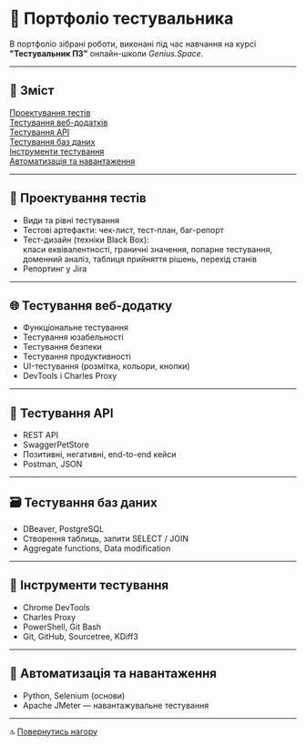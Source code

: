 # 🧩 Портфоліо тестувальника

В портфоліо зібрані роботи, виконані під час навчання на курсі **"Тестувальник ПЗ"** онлайн-школи *Genius.Space*.

---

## 📘 Зміст

[Проектування тестів](#project-tests)<br>
[Тестування веб-додатків](#web-testing)<br>
[Тестування API](#api-testing)<br>
[Тестування баз даних](#database-testing)<br>
[Інструменти тестування](#tools)<br>
[Автоматизація та навантаження](#automation)<br>

---

## <a name="project-tests"/> 🧱 Проектування тестів
- Види та рівні тестування  
- Тестові артефакти: чек-лист, тест-план, баг-репорт  
- Тест-дизайн (техніки Black Box):  
  класи еквівалентності, граничні значення, попарне тестування,  
  доменний аналіз, таблиця прийняття рішень, перехід станів  
- Репортинг у Jira  

---

## <a name="web-testing"/> 🌐 Тестування веб-додатку
- Функціональне тестування  
- Тестування юзабельності  
- Тестування безпеки  
- Тестування продуктивності  
- UI-тестування (розмітка, кольори, кнопки)  
- DevTools і Charles Proxy  

---

## <a name="api-testing"/> 🔗 Тестування API
- REST API  
- SwaggerPetStore  
- Позитивні, негативні, end-to-end кейси  
- Postman, JSON  

---

## <a name="database-testing"/> 🗃 Тестування баз даних
- DBeaver, PostgreSQL  
- Створення таблиць, запити SELECT / JOIN  
- Aggregate functions, Data modification  

---

## <a name="tools"/> 🧰 Інструменти тестування
- Chrome DevTools  
- Charles Proxy  
- PowerShell, Git Bash  
- Git, GitHub, Sourcetree, KDiff3  

---

## <a name="automation"/> 🤖 Автоматизація та навантаження
- Python, Selenium (основи)  
- Apache JMeter — навантажувальне тестування  

---

🔝 [Повернутись нагору](#up)
